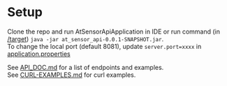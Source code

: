 # Setup
Clone the repo and run AtSensorApiApplication in IDE or run command (in [/target](/target)) `java -jar at_sensor_api-0.0.1-SNAPSHOT.jar`.  
To change the local port (default 8081), update
`server.port=xxxx` in [application.properties](src/main/resources/application.properties)

See [API_DOC.md](documentation/API_DOC.md) for a list of endpoints and examples.  
See [CURL-EXAMPLES.md](documentation/CURL_EXAMPLES.md) for curl examples.
